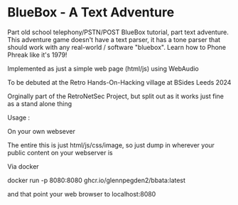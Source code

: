 # BlueBox - A Text Adventure
Part old school telephony/PSTN/POST BlueBox tutorial, part text adventure. This adventure game doesn't have a text parser, it has a tone parser that should work with any real-world / software "bluebox". Learn how to Phone Phreak like it's 1979!

Implemented as just a simple web page (html/js) using WebAudio

To be debuted at the Retro Hands-On-Hacking village at BSides Leeds 2024

Orginally part of the RetroNetSec Project, but split out as it works just fine as a stand alone thing

Usage :

On your own websever 

The entire this is just html/js/css/image, so just dump in wherever your public content on your webserver is

Via docker 

docker run -p 8080:8080 ghcr.io/glennpegden2/bbata:latest 

and that point your web browser to localhost:8080
